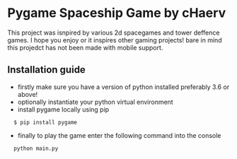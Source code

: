 # Pygame Spaceship Game by cHaerv

This project was isnpired by various 2d spacegames and tower deffence games. I hope you enjoy or it inspires other gaming projects! bare in mind this projedct has not been made with mobile support.

## Installation guide
* firstly make sure you have a version of python installed preferably 3.6 or above!
* optionally instantiate your python virtual environment
* install pygame locally using pip
```
  $ pip install pygame
```
* finally to play the game enter the following command into the console
```
  python main.py
```

